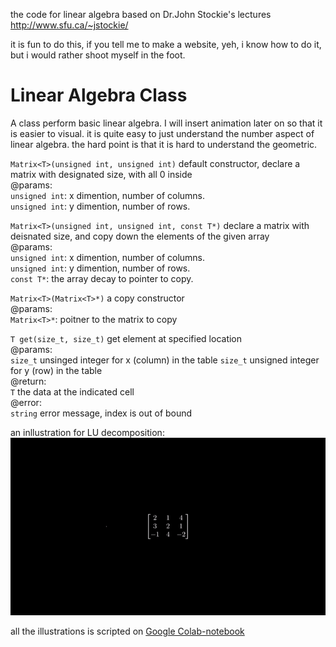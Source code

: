 the code for linear algebra based on Dr.John Stockie's lectures
http://www.sfu.ca/~jstockie/

it is fun to do this, if you tell me to make a website, yeh, i know how to do it, but i would rather shoot myself in the foot.
# Linear Algebra Class
A class perform basic linear algebra. I will insert animation later on so that it is easier to visual. it is quite easy to just understand the number aspect of linear algebra. the hard point is that it is hard to understand the geometric.  

`Matrix<T>(unsigned int, unsigned int)` default constructor, declare a matrix with designated size, with all 0 inside  
@params:  
`unsigned int`: x dimention, number of columns.  
`unsigned int`: y dimention, number of rows.  

`Matrix<T>(unsigned int, unsigned int, const T*)` declare a matrix with deisnated size, and copy down the elements of the given array  
@params:  
`unsigned int`: x dimention, number of columns.  
`unsigned int`: y dimention, number of rows.  
`const T*`: the array decay to pointer to copy.

`Matrix<T>(Matrix<T>*)` a copy constructor  
@params:  
`Matrix<T>*`: poitner to the matrix to copy  

`T get(size_t, size_t)` get element at specified location  
@params:  
`size_t` unsinged integer for x (column) in the table
`size_t` unsigned integer for y (row) in the table  
@return:  
`T` the data at the indicated cell  
@error:  
`string` error message, index is out of bound

an inllustration for LU decomposition:  
![](https://github.com/ARandomStrangerr/cpp/blob/main/linear/Matrix-ezgif.com-video-to-gif-converter.gif)
  
all the illustrations is scripted on [Google Colab-notebook](https://colab.research.google.com/drive/1w-wrmK5GKy6GDv7AoIVimvzwBzArBPJw?usp=sharing)
